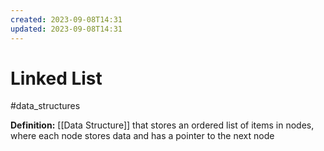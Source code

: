 ```yaml
---
created: 2023-09-08T14:31
updated: 2023-09-08T14:31
---
```

# Linked List
#data_structures

**Definition:** [[Data Structure]] that stores an ordered list of items in nodes, where each node stores data and has a pointer to the next node
